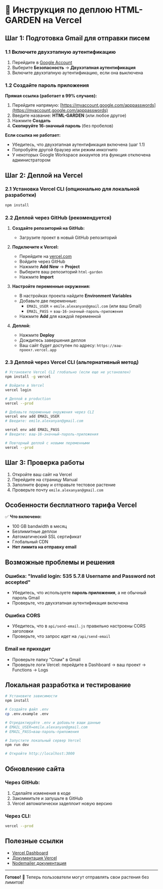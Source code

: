 # 🌱 Инструкция по деплою HTML-GARDEN на Vercel

## Шаг 1: Подготовка Gmail для отправки писем

### 1.1 Включите двухэтапную аутентификацию
1. Перейдите в [Google Account](https://myaccount.google.com/)
2. Выберите **Безопасность** → **Двухэтапная аутентификация**
3. Включите двухэтапную аутентификацию, если она выключена

### 1.2 Создайте пароль приложения

**Прямая ссылка (работает в 99% случаев):**
1. Перейдите напрямую: [https://myaccount.google.com/apppasswords](https://myaccount.google.com/apppasswords)
2. Введите название: **HTML-GARDEN** (или любое другое)
3. Нажмите **Создать**
4. **Скопируйте 16-значный пароль** (без пробелов)

**Если ссылка не работает:**
- Убедитесь, что двухэтапная аутентификация включена (шаг 1.1)
- Попробуйте другой браузер или режим инкогнито
- У некоторых Google Workspace аккаунтов эта функция отключена администратором

## Шаг 2: Деплой на Vercel

### 2.1 Установка Vercel CLI (опционально для локальной разработки)
```bash
npm install
```

### 2.2 Деплой через GitHub (рекомендуется)

1. **Создайте репозиторий на GitHub:**
   - Загрузите проект в новый GitHub репозиторий

2. **Подключите к Vercel:**
   - Перейдите на [vercel.com](https://vercel.com)
   - Войдите через GitHub
   - Нажмите **Add New** → **Project**
   - Выберите ваш репозиторий `html-garden`
   - Нажмите **Import**

3. **Настройте переменные окружения:**
   - В настройках проекта найдите **Environment Variables**
   - Добавьте две переменные:
     - `EMAIL_USER` = `emile.alexanyan@gmail.com` (или ваш Gmail)
     - `EMAIL_PASS` = `ваш-16-значный-пароль-приложения`
   - Нажмите **Add** для каждой переменной

4. **Деплой:**
   - Нажмите **Deploy**
   - Дождитесь завершения деплоя
   - Ваш сайт будет доступен по адресу: `https://ваш-проект.vercel.app`

### 2.3 Деплой через Vercel CLI (альтернативный метод)

```bash
# Установите Vercel CLI глобально (если еще не установлен)
npm install -g vercel

# Войдите в Vercel
vercel login

# Деплой в production
vercel --prod

# Добавьте переменные окружения через CLI
vercel env add EMAIL_USER
# Введите: emile.alexanyan@gmail.com

vercel env add EMAIL_PASS
# Введите: ваш-16-значный-пароль-приложения

# Повторный деплой с новыми переменными
vercel --prod
```

## Шаг 3: Проверка работы

1. Откройте ваш сайт на Vercel
2. Перейдите на страницу Manual
3. Заполните форму и отправьте тестовое растение
4. Проверьте почту `emile.alexanyan@gmail.com`

## Особенности бесплатного тарифа Vercel

✅ **Что включено:**
- 100 GB bandwidth в месяц
- Безлимитные деплои
- Автоматический SSL сертификат
- Глобальный CDN
- **Нет лимита на отправку email**

## Возможные проблемы и решения

### Ошибка: "Invalid login: 535 5.7.8 Username and Password not accepted"
- Убедитесь, что используете **пароль приложения**, а не обычный пароль Gmail
- Проверьте, что двухэтапная аутентификация включена

### Ошибка CORS
- Убедитесь, что в `api/send-email.js` правильно настроены CORS заголовки
- Проверьте, что запрос идет на `/api/send-email`

### Email не приходит
- Проверьте папку "Спам" в Gmail
- Проверьте логи Vercel: перейдите в Dashboard → ваш проект → Functions → Logs

## Локальная разработка и тестирование

```bash
# Установите зависимости
npm install

# Создайте файл .env
cp .env.example .env

# Отредактируйте .env и добавьте ваши данные
# EMAIL_USER=emile.alexanyan@gmail.com
# EMAIL_PASS=ваш-пароль-приложения

# Запустите локальный сервер Vercel
npm run dev

# Откройте http://localhost:3000
```

## Обновление сайта

### Через GitHub:
1. Сделайте изменения в коде
2. Закоммитьте и запушьте в GitHub
3. Vercel автоматически задеплоит новую версию

### Через CLI:
```bash
vercel --prod
```

## Полезные ссылки

- [Vercel Dashboard](https://vercel.com/dashboard)
- [Документация Vercel](https://vercel.com/docs)
- [Nodemailer документация](https://nodemailer.com/)

---

**Готово!** 🎉 Теперь пользователи могут отправлять свои растения без лимитов!
